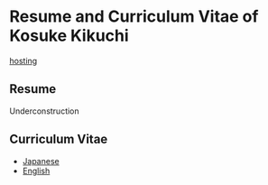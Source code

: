 # Resume and Curriculum Vitae of Kosuke Kikuchi

[hosting](https://kou2kkkt-19840312.firebaseapp.com/)

## Resume
Underconstruction

## Curriculum Vitae
* [Japanese](public/japanese.md)
* [English](public/english.md)
